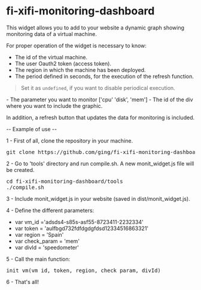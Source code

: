 fi-xifi-monitoring-dashboard
============================

This widget allows you to add to your website a dynamic graph showing monitoring data of a virtual machine.

For proper operation of the widget is necessary to know:
- The id of the virtual machine.
- The user Oauth2 token (access token).
- The region in which the machine has been deployed.
- The period defined in seconds, for the execution of the refresh function.
<blockquote>Set it as <code>undefined</code>, if you want to disable periodical execution.</blockquote>
- The parameter you want to monitor ['cpu' 'disk', 'mem']
- The id of the div where you want to include the graphic.

In addition, a refresh button that updates the data for monitoring is included.

-- Example of use --

1 - First of all, clone the repository in your machine.

<pre>
git clone https://github.com/ging/fi-xifi-monitoring-dashboard.git
</pre>

2 - Go to 'tools' directory and run compile.sh. A new monit_widget.js file will be created.

<pre>
cd fi-xifi-monitoring-dashboard/tools
./compile.sh
</pre>

3 - Include monit_widget.js in your website (saved in dist/monit_widget.js).

4 - Define the different parameters:

- var vm_id ='adsds4-s85s-asf55-8723411-2232334'
- var token = 'aulfbgd732fdfdgdgfdsd12334516863321'
- var region = 'Spain'
- var check_param = 'mem'
- var divId = 'speedometer'

5 - Call the main function:

<pre>init_vm(vm_id, token, region, check_param, divId)</pre>


6 - That's all!